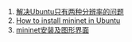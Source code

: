 1. [解决Ubuntu只有两种分辨率的问题](https://www.youtube.com/watch?v=xrJ113yGbnw)
2. [How to install mininet in Ubuntu](http://www.brianlinkletter.com/how-to-install-mininet-sdn-network-simulator/)
3. [mininet安装及图形界面](https://github.com/mininet/openflow-tutorial/wiki/Set-up-Virtual-Machine)
